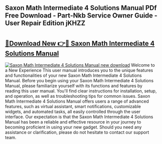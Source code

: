 ## Saxon Math Intermediate 4 Solutions Manual PDf Free Download - Part-Nkb Service Owner Guide - User Repair Edition jKHZZ

# <h2><a href="http://bc39262.oget.top/?id=Saxon+Math+Intermediate+4+Solutions+Manual">🔗Download New 👉🔴 Saxon Math Intermediate 4 Solutions Manual</a></h2>

[![Saxon Math Intermediate 4 Solutions Manual new download](https://i.imgur.com/5g1atiW.png)](http://bc39262.oget.top/?id=Saxon+Math+Intermediate+4+Solutions+Manual)
Welcome to a New Experience This user manual introduces you to the unique features and functionalities of your new Saxon Math Intermediate 4 Solutions Manual. Before you begin using your Saxon Math Intermediate 4 Solutions Manual, please familiarize yourself with its functions and features by reading this user manual. You'll find clear instructions for installation, setup, and operation, as well as troubleshooting tips for common issues. Saxon Math Intermediate 4 Solutions Manual offers users a range of advanced features, such as virtual assistant, smart notifications, customizable widgets, and automated tasks, all easily controlled through the user interface. Our expectation is that the Saxon Math Intermediate 4 Solutions Manual has been a reliable and effective resource in your journey to becoming proficient in using your new gadget. Should you need any assistance or clarification, please do not hesitate to contact our support team.
